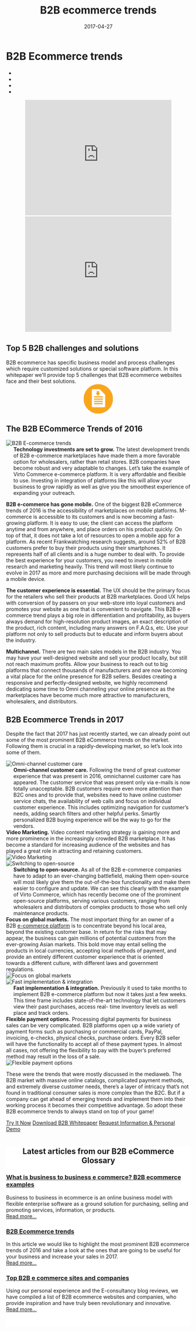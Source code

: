 ﻿--- 
title: B2B ecommerce trends
description: What are the main B2B Ecommerce trends in 2017? Learn more in our article.
date: 2017-04-27 
canonical: https://virtocommerce.com/glossary/b2b-ecommerce-trends
permalink: glossary/b2b-ecommerce-trends
ogimage: https://virtocommerce.com/assets/images/b2becommerce.jpg
ogtitle: B2B E-commerce trends
ogsitename: Virtocommerce
twittercard: summary
twittertitle: Virto Commerce
twitterdescription: Virto Commerce is a powerful ecommerce platform that includes everything you need to create an online store and sell online. Try it free with Free Community License
twitterimage: https://virtocommerce.com/assets/images/b2becommerce.jpg
twittersite: Virtocommerce
layout: glossary
tags : 
- b2b ecommerce
- what is b2b ecommerce
- b2b ecommerce trends
---
<div class="business-cnt">
    <div class="head __cart">
        <h1 class="title">B2B Ecommerce trends</h1>
    </div>
    <div class="blog b2b-e-commerce">
        <ul class="socials list" style="margin-top: 20px;">
            <li class="list-item fb">
                <a class="list-link" href="https://www.facebook.com/sharer/sharer.php?u={{ '/glossary/b2b-ecommerce-trends' | absolute_url }}" target="_blank"><i class="list-ico fa fa-facebook"></i></a>
            </li>
            <li class="list-item plus">
                <a class="list-link" href="https://plus.google.com/share?url={{ '/glossary/b2b-ecommerce-trends' | absolute_url }}" target="_blank"><i class="list-ico fa fa-google-plus"></i></a>
            </li>
            <li class="list-item tw">
                <a class="list-link" href="https://twitter.com/intent/tweet?text={{ '/glossary/b2b-ecommerce-trends' | absolute_url }}" target="_blank"><i class="list-ico fa fa-twitter"></i></a>
            </li>
            <li class="list-item in">
                <a class="list-link" href="https://www.linkedin.com/shareArticle?mini=true&url={{ '/glossary/b2b-ecommerce-trends' | absolute_url }}" target="_blank"><i class="list-ico fa fa-linkedin"></i></a>
            </li>
        </ul>
    </div>
    <div style="margin-bottom: 20px; text-align: center;">
        <iframe width="400" height="315" src="https://www.youtube.com/embed/QpRG-HOlrbc?ecver=1" frameborder="0" allowfullscreen></iframe>
        <iframe width="400" height="315" src="https://www.youtube.com/embed/22BMH86RQys?ecver=1" frameborder="0" allowfullscreen></iframe>
    </div>
    <h2>Top 5 B2B challenges and solutions</h2>
    <div class="col-w">
        <div class="col __col-70 text" style="margin-top: 0; padding-right: 20px;">
            B2B ecommerce has specific business model and process challenges which require customized solutions or special software platform. In this whitepaper we'll provide top 5 challenges that B2B ecommerce websites face and their best solutions.
        </div>
        <div class="col __col-30">
            <a href="/download-b2b-whitepaper">
                <img src="../assets/images/whitepaper-download.png" style="width:80px; height:80px; display: block; margin: 0 auto;"/>
            </a>
        </div>
    </div>
    <h2>The B2B ECommerce Trends of 2016</h2>
    <div class="col-w">
        <div class="col __col-30">
            <img alt="B2B E-commerce trends" src="assets/images/b2becommerce.jpg" />
        </div>
        <div class="col __col-70 text" style="margin-top: 0; padding-left: 20px;">
            <strong>Technology investments are set to grow.</strong> The latest development trends of B2B e-commerce marketplaces have made them a more favorable option for wholesalers, rather than retail stores. B2B companies have become robust and very adaptable to changes.  Let’s take the example of Virto Commerce e-commerce platform. It is very affordable and flexible to use. Investing in integration of platforms like this will allow your business to grow rapidly as well as give you the smoothest experience of expanding your outreach.
        </div>
    </div>
    <div class="text">
        <p><strong>B2B e-commerce has gone mobile.</strong> One of the biggest B2B eCommerce trends of 2016 is the accessibility of marketplaces on mobile platforms. M-commerce is accessible to its customers and is now becoming a fast-growing platform. It is easy to use; the client can access the platform anytime and from anywhere, and place orders on his product quickly. On top of that, it does not take a lot of resources to open a mobile app for a platform.  As recent Frankwatching research suggests, around 52% of B2B customers prefer to buy their products using their smartphones. It represents half of  all clients and is a huge number to deal with. To provide the best experience for your customers, you need to invest in mobile research and marketing heavily. This trend will most likely continue to evolve in 2017 as more and more purchasing decisions will be made through a mobile device.</p>
        <p><strong>The customer experience is essential.</strong> The UX should be the primary focus for the retailers who sell their products at B2B marketplaces. Good UX helps with conversion of by passers on your web-store into loyal customers and promotes your website as one that is convenient to navigate. This B2B e-commerce trend plays a big role in differentiation and profitability, as buyers always demand for high-resolution product images, an exact description of the product, rich content, including many answers on F.A.Q.s, etc. Use your platform not only to sell products but to educate and inform buyers about the industry.</p>
        <p><strong>Multichannel.</strong> There are two main sales models in the B2B industry. You may have your well-designed website and sell your product locally, but still not reach maximum profits. Allow your business to reach out to big platforms that connect thousands of manufacturers and are now becoming a vital place for the online presence for B2B sellers. Besides creating a responsive and perfectly-designed website, we highly recommend dedicating some time to Omni channeling your online presence as the marketplaces have become much more attractive to manufacturers, wholesalers, and distributors.</p>
    </div>
    <h2>B2B Ecommerce Trends in 2017</h2>
    <p class="text">Despite the fact that 2017 has just recently started, we can already point out some of the most prominent B2B eCommerce trends on the market. Following them is crucial in a rapidly-developing market, so let’s look into some of them. </p>
    <div class="col-w">
        <div class="col __col-30">
            <img alt="Omni-channel customer care" src="assets/images/omni-channel.jpg" />
        </div>
        <div class="col __col-70 text" style="margin-top: 0; padding-left: 20px;">
            <strong>Omni-channel customer care.</strong> Following the trend of great customer experience that was present in 2016, omnichannel customer care has appeared. The customer service that was present only via e-mails is now totally unacceptable. B2B customers require even more attention than B2C ones and to provide that, websites need to have online customer service chats, the availability of web calls and focus on individual customer experience. This includes optimizing navigation for customer’s needs, adding search filters and other helpful perks. Smartly personalized B2B buying experience will be the way to go for the vendors.
        </div>
    </div>
    <div class="col-w">
        <div class="col __col-70 text" style="margin-top: 0; padding-right: 20px;">
            <strong>Video Marketing.</strong> Video content marketing strategy is gaining more and more prominence in the increasingly crowded B2B marketplace. It has become a standard for increasing audience of the websites and has played a great role in attracting and retaining customers.
        </div>
        <div class="col __col-30">
            <img alt="Video Marketing" src="assets/images/video-marketing.jpg" />
        </div>
    </div>
    <div class="col-w">
        <div class="col __col-30">
            <img alt="Switching to open-source" src="assets/images/open-source.jpg" />
        </div>
        <div class="col __col-70 text" style="margin-top: 0; padding-left: 20px;">
            <strong>Switching to open-source.</strong> As all of the B2B e-commerce companies have to adapt to an ever-changing battlefield, making them open-source will most likely give them the out-of-the-box functionality and make them easier to configure and update. We can see this clearly with the example of Virto Commerce, which has recently become one of the prominent open-source platforms, serving various customers, ranging from wholesalers and distributors of complex products to those who sell only maintenance products.
        </div>
    </div>
    <div class="col-w">
        <div class="col __col-70 text" style="margin-top: 0; padding-right: 20px;">
            <strong>Focus on global markets.</strong> The most important thing for an owner of a B2B <a href="{{ '/glossary/ecommerce-platforms' | absolute_url }}">e-commerce platform</a> is to concentrate beyond his local area, beyond the existing customer base. In return for the risks that may appear, the business can gain millions of potential customers from the ever-growing Asian markets. This bold move may entail selling the products in local currencies, accepting local methods of payment, and provide an entirely different customer experience that is oriented towards a different culture, with different laws and government regulations.
        </div>
        <div class="col __col-30">
            <img alt="Focus on global markets" src="assets/images/global-markets.jpg" />
        </div>
    </div>
     <div class="col-w">
        <div class="col __col-30">
            <img alt="Fast implementation & integration" src="assets/images/fast-implementation-and-integration.jpg" />
        </div>
        <div class="col __col-70 text" style="margin-top: 0; padding-left: 20px;">
            <strong>Fast implementation & integration.</strong> Previously it used to take months to implement B2B e-commerce platform but now it takes just a few weeks. This time frame includes state-of-the-art technology that let customers view their past purchases, access real- time inventory levels as well place and track orders.
        </div>
    </div>
    <div class="col-w">
        <div class="col __col-70 text" style="margin-top: 0; padding-right: 20px;">
            <strong>Flexible payment options.</strong> Processing digital payments for business sales can be very complicated. B2B platforms open up a wide variety of payment forms such as purchasing or commercial cards, PayPal, invoicing, e-checks, physical checks, purchase orders. Every B2B seller will have the functionality to accept all of these payment types. In almost all cases, not offering the flexibility to pay with the buyer’s preferred method may result in the loss of a sale. 
        </div>
        <div class="col __col-30">
            <img alt="Flexible payment options" src="assets/images/flexible-payment-options.jpg" />
        </div>
    </div>
    <p class="text">These were the trends that were mostly discussed in the mediaweb. The B2B market with massive online catalogs, complicated payment methods, and extremely diverse customer needs, there’s a layer of intricacy that’s not found in traditional consumer sales is more complex than the B2C. But if a company can get ahead of emerging trends and implement them into their working process it becomes their competitive advantage.
So adopt these B2B ecommerce trends to always stand on top of your game!</p>
    <div class="buttons">
        <a class="button fill" href="/try-now">Try It Now</a>
        <a class="button fill" href="/download-b2b-whitepaper">Download B2B Whitepaper</a>
        <a class="button fill" href="/contact-us">Request Information & Personal Demo</a>
    </div>
</div>
<div class="blog" style="background: #fff; padding: 0; padding-bottom: 40px;">
    <div style="margin-top: 40px; text-align: center;">
        <h2 class="sub-title">Latest articles from our B2B eCommerce Glossary</h2>
    </div>
    <div class="trending __responsive">
        <div class="trending-list">
            <div class="post post-single">
                <div class="post-inner">
                    <div class="post-media" style="background-image: url('../../assets/images/what-is-b2b-ecommerce.jpg');">
                        <h3><a href="{{ '/glossary/what-is-b2b' | absolute_url }}">What is business to business e commerce? B2B ecommerce examples</a></h3>
                    </div>
                    <div class="post-descr">
                        Business to business in ecommerce is an online business model with flexible enterprise software as a ground solution for purchasing, selling and promoting services, information, or products.<br /><a href="{{ '/glossary/what-is-b2b' | absolute_url }}">Read more...</a>
                    </div>
                </div>
            </div>
            <div class="post post-single">
                <div class="post-inner">
                    <div class="post-media" style="background-image: url('../../assets/images/b2becommerce.jpg');">
                        <h3><a href="{{ '/glossary/b2b-ecommerce-trends' | absolute_url }}">B2B Ecommerce trends</a></h3>
                    </div>
                    <div class="post-descr">
                        In this article we would like to highlight the most prominent B2B ecommerce trends of 2016 and take a look at the ones that are going to be useful for your business and increase your sales in 2017.<br /><a href="{{ '/glossary/b2b-ecommerce-trends' | absolute_url }}">Read more...</a>
                    </div>
                </div>
            </div>
            <div class="post post-single">
                <div class="post-inner">
                    <div class="post-media" style="background-image: url('../../assets/images/what-is-b2b-ecommerce.jpg');">
                        <h3><a href="{{ '/glossary/b2b-ecommerce-companies-websites' | absolute_url }}">Top B2B e commerce sites and companies</a></h3>
                    </div>
                    <div class="post-descr">
                        Using our personal experience and the E-consultancy blog reviews, we have compiled a list of B2B ecommerce websites and companies, who provide inspiration and have truly been revolutionary and innovative.<br /><a href="{{ '/glossary/b2b-ecommerce-companies-websites' | absolute_url }}">Read more...</a>
                    </div>
                </div>
            </div>
        </div>
    </div>
</div>

